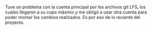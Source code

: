 Tuve un problema con la cuenta principal por los archivos git LFS, los cuales llegaron a su cupo máximo y me obligó a usar otra cuenta para poder montar los cambios realizados. Es por eso de lo reciente del proyecto.
